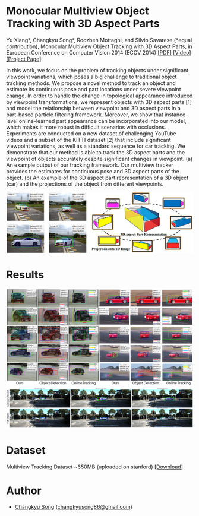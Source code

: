 # Monocular Multiview Object Tracking with 3D Aspect Parts

Yu Xiang*, Changkyu Song*, Roozbeh Mottaghi, and Silvio Savarese (*equal contribution), Monocular Multiview Object Tracking with 3D Aspect Parts, in European Conference on Computer Vision 2014 (ECCV 2014) [[PDF]](https://drive.google.com/file/d/0B_bATRP0GEOjcllWNlBDNnA0NDA/view?usp=sharing) [[Video]](https://www.youtube.com/watch?v=3k0IWm9V2AU) [[Project Page]](https://sites.google.com/site/changkyusong86/research/eccv2014)

In this work, we focus on the problem of tracking objects under significant viewpoint variations, which poses a big challenge to traditional object tracking methods. We propose a novel method to track an object and estimate its continuous pose and part locations under severe viewpoint change. In order to handle the change in topological appearance introduced by viewpoint transformations, we represent objects with 3D aspect parts [1] and model the relationship between viewpoint and 3D aspect parts in a part-based particle filtering framework. Moreover, we show that instance-level online-learned part appearance can be incorporated into our model, which makes it more robust in difficult scenarios with occlusions. Experiments are conducted on a new dataset of challenging YouTube videos and a subset of the KITTI dataset [2] that include significant viewpoint variations, as well as a standard sequence for car tracking. We demonstrate that our method is able to track the 3D aspect parts and the viewpoint of objects accurately despite significant changes in viewpoint. (a) An example output of our tracking framework. Our multiview tracker provides the estimates for continuous pose and 3D aspect parts of the object. (b) An example of the 3D aspect part representation of a 3D object (car) and the projections of the object from different viewpoints.

![aspect_part](./doc/img/eccv2014_aspectpart.png)

# Results

![aspect_part](./doc/img/eccv2014_result.png)
![aspect_part](./doc/img/eccv2014_result2.png)

# Dataset

Multiview Tracking Dataset ~650MB (uploaded on stanford) [[Download]](http://www.google.com/url?q=http%3A%2F%2Fcvgl.stanford.edu%2Fdata%2Fmultiview_tracking_dataset.zip&sa=D&sntz=1&usg=AFQjCNF3QDe5SRqVfM6g54d3--PzbWxLaA)

# Author
* [Changkyu Song](https://sites.google.com/site/changkyusong86) (changkyusong86@gmail.com)

